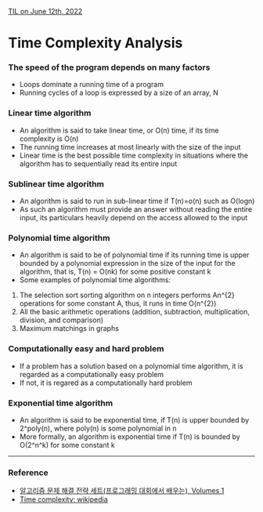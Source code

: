 [TIL on June 12th, 2022](../../TIL/2022/06/06-12-2022.md)
# **Time Complexity Analysis**

### The speed of the program depends on many factors
- Loops dominate a running time of a program
- Running cycles of a loop is expressed by a size of an array, N

### Linear time algorithm
- An algorithm is said to take linear time, or O(n) time, if its time complexity is O(n)
- The running time increases at most linearly with the size of the input
- Linear time is the best possible time complexity in situations where the algorithm has to sequentially read its entire input

### Sublinear time algorithm
- An algorithm is said to run in sub-linear time if T(n)=o(n) such as O(logn)
- As such an algorithm must provide an answer without reading the entire input, its particulars heavily depend on the access allowed to the input

### Polynomial time algorithm
- An algorithm is said to be of polynomial time if its running time is upper bounded by a polynomial expression in the size of the input for the algorithm, that is, T(n) = O(nk) for some positive constant k
- Some examples of polynomial time algorithms:
1) The selection sort sorting algorithm on n integers performs An^{2} operations for some constant A, thus, it runs in time O(n^{2})
2) All the basic arithmetic operations (addition, subtraction, multiplication, division, and comparison)
3) Maximum matchings in graphs

### Computationally easy and hard problem
- If a problem has a solution based on a polynomial time algorithm, it is regarded as a computationally easy problem
- If not, it is regared as a computationally hard problem

### Exponential time algorithm
- An algorithm is said to be exponential time, if T(n) is upper bounded by 2^poly(n), where poly(n) is some polynomial in n
- More formally, an algorithm is exponential time if T(n) is bounded by O(2^n^k) for some constant k
___

### Reference
- [알고리즘 문제 해결 전략 세트(프로그래밍 대회에서 배우는), Volumes 1](https://books.google.co.kr/books?id=koK5NAEACAAJ&dq=%ED%94%84%EB%A1%9C%EA%B7%B8%EB%9E%98%EB%B0%8D+%EB%8C%80%ED%9A%8C%EC%97%90%EC%84%9C+%EB%B0%B0%EC%9A%B0%EB%8A%94+%EC%95%8C%EA%B3%A0%EB%A6%AC%EC%A6%98+%EB%AC%B8%EC%A0%9C%ED%95%B4%EA%B2%B0%EC%A0%84%EB%9E%B5&hl=en&sa=X&redir_esc=y)
- [Time complexity: wikipedia](https://en.wikipedia.org/wiki/Time_complexity)